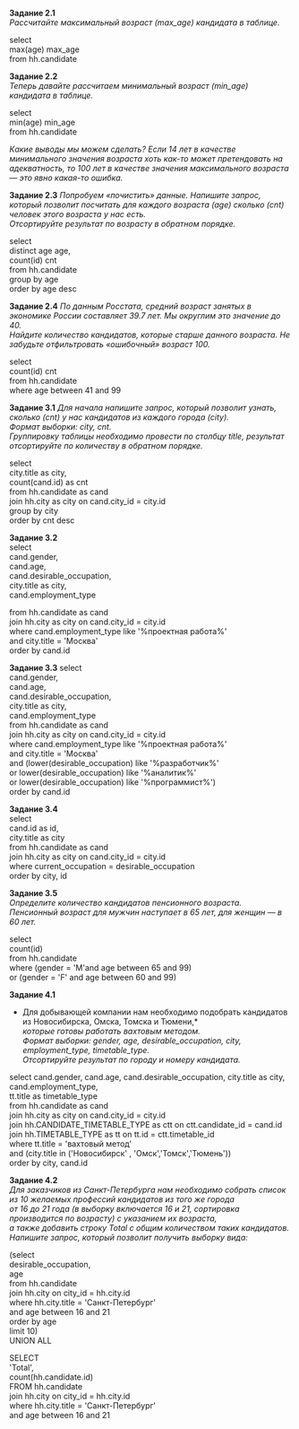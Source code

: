 **Задание 2.1**    
*Рассчитайте максимальный возраст (max_age) кандидата в таблице.*    

select    
    max(age) max_age    
from hh.candidate    


**Задание 2.2**  
*Теперь давайте рассчитаем минимальный возраст (min_age) кандидата в таблице.*   

select   
    min(age) min_age   
from hh.candidate   

*Какие выводы мы можем сделать? Если 14 лет в качестве минимального значения возраста хоть как-то может претендовать на адекватность, то 100 лет в качестве значения максимального возраста — это явно какая-то ошибка.*


**Задание 2.3**
*Попробуем «почистить» данные. Напишите запрос, который позволит посчитать для каждого возраста (age) сколько (cnt) человек этого возраста у нас есть.*   
*Отсортируйте результат по возрасту в обратном порядке.*   

select  
    distinct age age,  
    count(id) cnt  
from hh.candidate  
group by age  
order by age desc   


**Задание 2.4**
*По данным Росстата, средний возраст занятых в экономике России составляет 39.7 лет. Мы округлим это значение до 40.*   
*Найдите количество кандидатов, которые старше данного возраста. Не забудьте отфильтровать «ошибочный» возраст 100.*

select   
    count(id) cnt   
from hh.candidate   
where age between 41 and 99   


**Задание 3.1**
*Для начала напишите запрос, который позволит узнать, сколько (cnt) у нас кандидатов из каждого города (city).*    
*Формат выборки: city, cnt.*   
*Группировку таблицы необходимо провести по столбцу title, результат отсортируйте по количеству в обратном порядке.*   

select   
    city.title as city,   
    count(cand.id) as cnt   
from hh.candidate as cand   
    join hh.city as city  on cand.city_id = city.id   
group by city   
order by cnt desc   



**Задание 3.2**   
select   
    cand.gender,   
    cand.age,   
    cand.desirable_occupation,    
    city.title as city,    
    cand.employment_type    

from hh.candidate as cand    
     join hh.city as city  on cand.city_id = city.id   
where cand.employment_type like '%проектная работа%'    
    and city.title = 'Москва'   
order by cand.id   


**Задание 3.3**
select  
    cand.gender,  
    cand.age,  
    cand.desirable_occupation,   
    city.title as city,    
    cand.employment_type  
from hh.candidate as cand  
     join hh.city as city  on cand.city_id = city.id  
where cand.employment_type like '%проектная работа%'   
    and city.title = 'Москва'   
    and (lower(desirable_occupation) like  '%разработчик%'   
    or lower(desirable_occupation) like  '%аналитик%'   
    or lower(desirable_occupation) like  '%программист%')   
order by cand.id   


**Задание 3.4**   
select   
    cand.id as id,  
    city.title as city   
from hh.candidate as cand   
     join hh.city as city  on cand.city_id = city.id   
where current_occupation = desirable_occupation    
order by city, id   


**Задание 3.5**  
*Определите количество кандидатов пенсионного возраста.*   
*Пенсионный возраст для мужчин наступает в 65 лет, для женщин — в 60 лет.*  

select  
    count(id)  
from hh.candidate   
where (gender = 'M'and  age between 65 and 99)   
    or (gender = 'F' and age between 60 and 99)    

**Задание 4.1**  
* Для добывающей компании нам необходимо подобрать кандидатов из Новосибирска, Омска, Томска и Тюмени,*  
*которые готовы работать вахтовым методом.*   
*Формат выборки: gender, age, desirable_occupation, city, employment_type, timetable_type.*  
*Отсортируйте результат по городу и номеру кандидата.*   

select 
    cand.gender, 
    cand.age, 
    cand.desirable_occupation, 
    city.title as city,  
    cand.employment_type,  
    tt.title as timetable_type  
from hh.candidate as cand  
    join hh.city as city  on cand.city_id = city.id   
    join hh.CANDIDATE_TIMETABLE_TYPE as ctt on ctt.candidate_id = cand.id  
    join hh.TIMETABLE_TYPE as tt on tt.id = ctt.timetable_id   
where tt.title = 'вахтовый метод'  
    and (city.title in  ('Новосибирск' , 'Омск','Томск','Тюмень'))   
order by city, cand.id    


**Задание 4.2**  
*Для заказчиков из Санкт-Петербурга нам необходимо собрать список из 10 желаемых профессий кандидатов из того же города*   
*от 16 до 21 года  (в выборку включается 16 и 21, сортировка производится по возрасту) с указанием их возраста,*  
*а также добавить строку Total с общим количеством таких кандидатов.*  
*Напишите запрос, который позволит получить выборку вида:*  


(select  
    desirable_occupation,  
    age  
from hh.candidate   
    join hh.city on city_id = hh.city.id  
where hh.city.title = 'Санкт-Петербург'   
    and age between 16 and 21   
order by age  
limit 10)   
UNION ALL   
   
SELECT   
    'Total',   
    count(hh.candidate.id)   
FROM hh.candidate   
    join hh.city on city_id = hh.city.id   
where hh.city.title = 'Санкт-Петербург'    
    and age between 16 and 21   
    





 